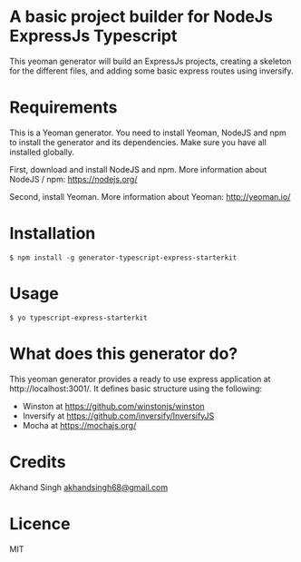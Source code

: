 # A basic project builder for NodeJs ExpressJs Typescript
This yeoman generator will build an ExpressJs projects, creating a skeleton for the different files, and adding some basic express routes using inversify.

# Requirements
This is a Yeoman generator. You need to install Yeoman, NodeJS and npm to install the generator and its dependencies. Make sure you have all installed globally.

First, download and install NodeJS and npm. More information about NodeJS / npm: https://nodejs.org/

Second, install Yeoman. More information about Yeoman: http://yeoman.io/

# Installation
```
$ npm install -g generator-typescript-express-starterkit
```

# Usage
```
$ yo typescript-express-starterkit
```

# What does this generator do?
This yeoman generator provides a ready to use express application at http://localhost:3001/.
It defines basic structure using the following:
- Winston at https://github.com/winstonjs/winston
- Inversify at https://github.com/inversify/InversifyJS
- Mocha at https://mochajs.org/

# Credits
Akhand Singh <akhandsingh68@gmail.com>

# Licence
MIT
